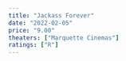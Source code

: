 ```yaml
---
title: "Jackass Forever"
date: "2022-02-05"
price: "9.00"
theaters: ["Marquette Cinemas"]
ratings: ["R"]
---
```

